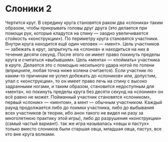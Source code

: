 # Слоники 2

Чертится круг. В середину круга становятся раком два «слоника» таким образом, чтобы прикрывать головы друг друга (это делается при помощи рук, которые кладутся на спину — заодно увеличивается стойкость «конструкции»). По периметру круга становятся участники. Внутри круга находится ещё один человек — «мент». Цель участников — забежать в круг, запрыгнуть на «слонов» и находиться на них в течение десяти секунд. После этого он имеет право покинуть пределы круга и считаться «выбывшим». Цель «мента» — «поймать» участника в круге. Делается это с помощью несильного удара ногой по голени (вприцнипе, любая точка ниже колена считается). Если участник по каким-то причинам не успел добежать до «слоников» или, допустим, упал с «конструкции», то он имеет право лечь на спину с высоко задранными ногами, и таким образом, становится недоступным для «мента», но покинуть пределы круга без десяти секунд на «слонике» он всё равно не может. Пойманный участник становятся «слоником», первый «слоник» — «ментом», а мент — обычным участником. Каждый раунд продолжается либо до поимки участника, либо до выбывания всех участников (в теории, ибо анон такого не видел ни разу за многолетнюю практику этой игры), либо до разрушения «конструкции» (самый частый вариант). так же игра называлась «овцы и пастух» только вместо слоников были старшая овца, младшая овца, пастух, все кто вне круга волками.
